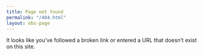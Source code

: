 ```yaml
---
title: Page not found
permalink: "/404.html"
layout: obs-page
---
```


It looks like you’ve followed a broken link or entered a URL that doesn’t exist on this site.